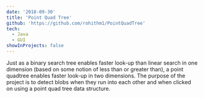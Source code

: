 ```yaml
---
date: '2018-09-30'
title: 'Point Quad Tree'
github: 'https://github.com/rohithm1/PointQuadTree'
tech:
  - Java
  - GUI
showInProjects: false
---
```


Just as a binary search tree enables faster look-up than linear search in one dimension (based on some notion of less than or greater than), a point quadtree enables faster look-up in two dimensions. The purpose of the project is to detect blobs when they run into each other and when clicked on using a point quad tree data structure.



